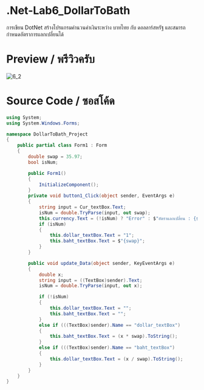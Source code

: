 # .Net-Lab6_DollarToBath
การเขียน DotNet สร้างโปรแกรมคำนวนค่าเงินระหว่าง บาทไทย กับ ดอลลาร์สหรัฐ และสมารถกำหนดอัตราการแลกเปลี่ยนได้

# Preview / พรีวิวครับ

![6_2](https://user-images.githubusercontent.com/53619535/201413514-2c25e70f-8bf5-4825-9d5c-ee463517c83a.png)

# Source Code / ซอสโค้ด
```c#
using System;
using System.Windows.Forms;

namespace DollarToBath_Project
{
    public partial class Form1 : Form
    {
        double swap = 35.97;
        bool isNum;

        public Form1()
        {
            InitializeComponent();
        }
        private void button1_Click(object sender, EventArgs e)
        {
            string input = Cur_textBox.Text;
            isNum = double.TryParse(input, out swap);
            this.currency.Text = (!isNum) ? "Error" : $"อัตราแลกเปลี่ยน : {swap} THB / 1 USD";
            if (isNum) 
            {
                this.dollar_textBox.Text = "1";
                this.baht_textBox.Text = $"{swap}";
            }
        }

        public void update_Data(object sender, KeyEventArgs e)
        {
            double x;
            string input = ((TextBox)sender).Text;
            isNum = double.TryParse(input, out x);

            if (!isNum) 
            {
                this.dollar_textBox.Text = "";
                this.baht_textBox.Text = "";
            }
            else if (((TextBox)sender).Name == "dollar_textBox")
            {
                this.baht_textBox.Text = (x * swap).ToString();
            }
            else if (((TextBox)sender).Name == "baht_textBox")
            {
                this.dollar_textBox.Text = (x / swap).ToString();
            }
        }
    }
}
```
